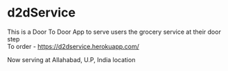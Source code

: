 # d2dService

This is a Door To Door App to serve users the grocery service at their door step <br />
To order - https://d2dservice.herokuapp.com/

Now serving at Allahabad, U.P, India location
